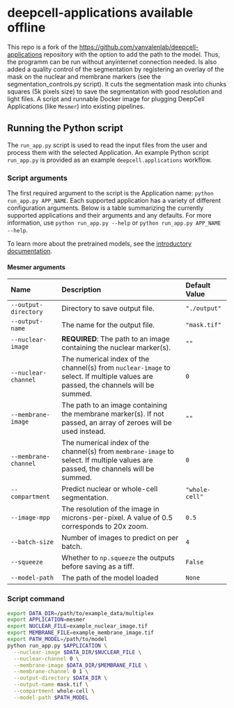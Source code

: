 # deepcell-applications available offline


This repo is a fork of the https://github.com/vanvalenlab/deepcell-applications repository with the option to add the path to the model.
Thus, the programm can be run without anyinternet connection needed.
Is also added a quality control of the segmentation by registering an overlay of the mask on the nuclear and membrane
markers (see the segmentation_controls.py script). It cuts the segmentation mask into chunks squares (5k pixels size) 
to save the segmentation with good resolution and light files.
A script and runnable Docker image for plugging DeepCell Applications (like `Mesmer`) into existing pipelines.

## Running the Python script

The `run_app.py` script is used to read the input files from the user and process them with the selected Application.
An example Python script `run_app.py` is provided as an example `deepcell.applications` workflow.

### Script arguments

The first required argument to the script is the Application name: `python run_app.py APP_NAME`.
Each supported application has a variety of different configuration arguments.
Below is a table summarizing the currently supported applications and their arguments and any defaults.
For more information, use `python run_app.py --help` or `python run_app.py APP_NAME --help`.

To learn more about the pretrained models, see the [introductory documentation](https://github.com/vanvalenlab/intro-to-deepcell/tree/master/pretrained_models).

#### Mesmer arguments

| Name                 | Description | Default Value |
|:---------------------| :--- | :--- |
| `--output-directory` | Directory to save output file. | `"./output"` |
| `--output-name`      | The name for the output file. | `"mask.tif"` |
| `--nuclear-image`    | **REQUIRED**: The path to an image containing the nuclear marker(s). | `""` |
| `--nuclear-channel`  | The numerical index of the channel(s) from `nuclear-image` to select. If multiple values are passed, the channels will be summed. | `0` |
| `--membrane-image`   | The path to an image containing the membrane marker(s). If not passed, an array of zeroes will be used instead. | `""` |
| `--membrane-channel` | The numerical index of the channel(s) from `membrane-image` to select. If multiple values are passed, the channels will be summed. | `0` |
| `--compartment`      | Predict nuclear or whole-cell segmentation. | `"whole-cell"` |
| `--image-mpp`        | The resolution of the image in microns-per-pixel. A value of 0.5 corresponds to 20x zoom. | `0.5` |
| `--batch-size`       | Number of images to predict on per batch. | `4` |
| `--squeeze`          | Whether to `np.squeeze` the outputs before saving as a tiff. | `False` |
| `--model-path`       | The path of the model loaded | `None` |

### Script command

```bash
export DATA_DIR=/path/to/example_data/multiplex
export APPLICATION=mesmer
export NUCLEAR_FILE=example_nuclear_image.tif
export MEMBRANE_FILE=example_membrane_image.tif
export PATH_MODEL=/path/to/model
python run_app.py $APPLICATION \
  --nuclear-image $DATA_DIR/$NUCLEAR_FILE \
  --nuclear-channel 0 \
  --membrane-image $DATA_DIR/$MEMBRANE_FILE \
  --membrane-channel 0 1 \
  --output-directory $DATA_DIR \
  --output-name mask.tif \
  --compartment whole-cell \
  --model-path $PATH_MODEL
```

